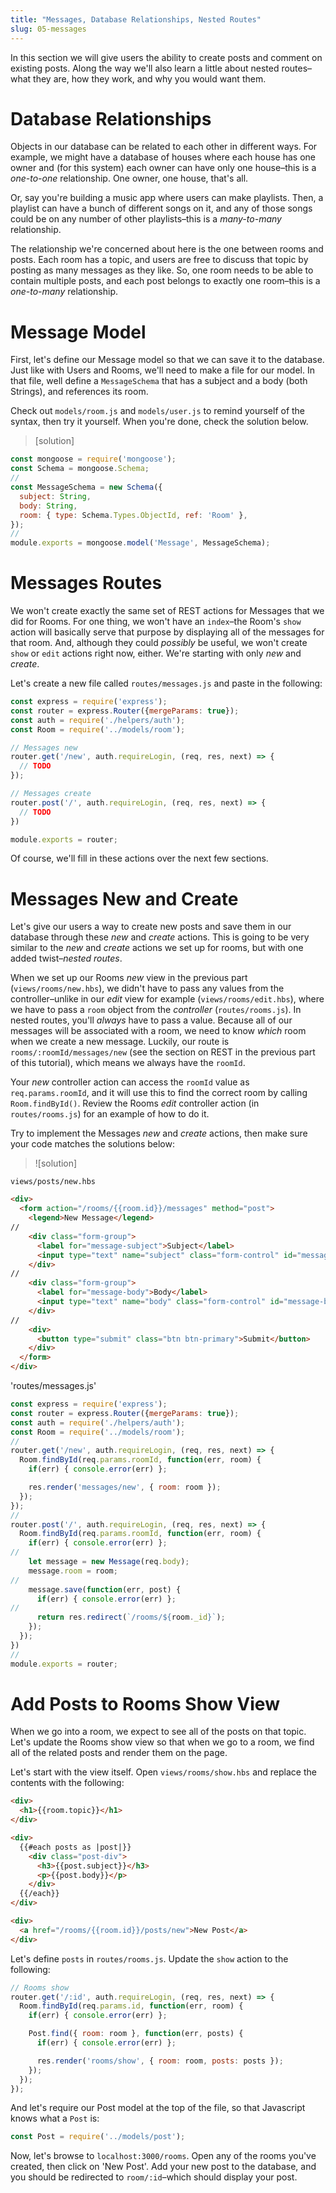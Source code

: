 ```yaml
---
title: "Messages, Database Relationships, Nested Routes"
slug: 05-messages
---
```


In this section we will give users the ability to create posts and comment on existing posts.  Along the way we'll also learn a little about nested routes–what they are, how they work, and why you would want them.

# Database Relationships

Objects in our database can be related to each other in different ways. For example, we might have a database of houses where each house has one owner and (for this system) each owner can have only one house–this is a _one-to-one_ relationship. One owner, one house, that's all.

<!-- TODO: diagram & schema -->

Or, say you're building a music app where users can make playlists. Then, a playlist can have a bunch of different songs on it, and any of those songs could be on any number of other playlists–this is a _many-to-many_ relationship.

<!-- TODO: diagram & schema -->

The relationship we're concerned about here is the one between rooms and posts. Each room has a topic, and users are free to discuss that topic by posting as many messages as they like. So, one room needs to be able to contain multiple posts, and each post belongs to exactly one room–this is a _one-to-many_ relationship.

<!-- TODO: diagram & schema -->

# Message Model

First, let's define our Message model so that we can save it to the database.  Just like with Users and Rooms, we'll need to make a file for our model.  In that file, well define a `MessageSchema` that has a subject and a body (both Strings), and references its room.

Check out `models/room.js` and `models/user.js` to remind yourself of the syntax, then try it yourself. When you're done, check the solution below.

> [solution]
>
```Javascript
const mongoose = require('mongoose');
const Schema = mongoose.Schema;
//
const MessageSchema = new Schema({
  subject: String,
  body: String,
  room: { type: Schema.Types.ObjectId, ref: 'Room' },
});
//
module.exports = mongoose.model('Message', MessageSchema);
```

<!-- # Nested Routes -->

<!-- TODO: include adding code for nesting posts inside rooms -->

# Messages Routes

We won't create exactly the same set of REST actions for Messages that we did for Rooms. For one thing, we won't have an `index`–the Room's `show` action will basically serve that purpose by displaying all of the messages for that room.  And, although they could _possibly_ be useful, we won't create `show` or `edit` actions right now, either. We're starting with only _new_ and _create_.

Let's create a new file called `routes/messages.js` and paste in the following:

```Javascript
const express = require('express');
const router = express.Router({mergeParams: true});
const auth = require('./helpers/auth');
const Room = require('../models/room');

// Messages new
router.get('/new', auth.requireLogin, (req, res, next) => {
  // TODO
});

// Messages create
router.post('/', auth.requireLogin, (req, res, next) => {
  // TODO
})

module.exports = router;
```

Of course, we'll fill in these actions over the next few sections.

# Messages New and Create

Let's give our users a way to create new posts and save them in our database through these _new_ and _create_ actions. This is going to be very similar to the _new_ and _create_ actions we set up for rooms, but with one added twist–_nested routes_.

When we set up our Rooms _new_ view in the previous part (`views/rooms/new.hbs`), we didn't have to pass any values from the controller–unlike in our _edit_ view for example (`views/rooms/edit.hbs`), where we have to pass a `room` object from the _controller_ (`routes/rooms.js`). In nested routes, you'll _always_ have to pass a value. Because all of our messages will be associated with a room, we need to know _which_ room when we create a new message. Luckily, our route is `rooms/:roomId/messages/new` (see the section on REST in the previous part of this tutorial), which means we always have the `roomId`.

Your _new_ controller action can access the `roomId` value as `req.params.roomId`, and it will use this to find the correct room by calling `Room.findById()`. Review the Rooms _edit_ controller action (in `routes/rooms.js`) for an example of how to do it.

Try to implement the Messages _new_ and _create_ actions, then make sure your code matches the solutions below:

>![solution]
>
`views/posts/new.hbs`
>
```HTML
<div>
  <form action="/rooms/{{room.id}}/messages" method="post">
    <legend>New Message</legend>
//
    <div class="form-group">
      <label for="message-subject">Subject</label>
      <input type="text" name="subject" class="form-control" id="message-subject">
    </div>
//
    <div class="form-group">
      <label for="message-body">Body</label>
      <input type="text" name="body" class="form-control" id="message-body">
    </div>
//
    <div>
      <button type="submit" class="btn btn-primary">Submit</button>
    </div>
  </form>
</div>
```
>
'routes/messages.js'
>
```Javascript
const express = require('express');
const router = express.Router({mergeParams: true});
const auth = require('./helpers/auth');
const Room = require('../models/room');
//
router.get('/new', auth.requireLogin, (req, res, next) => {
  Room.findById(req.params.roomId, function(err, room) {
    if(err) { console.error(err) };

    res.render('messages/new', { room: room });
  });
});
//
router.post('/', auth.requireLogin, (req, res, next) => {
  Room.findById(req.params.roomId, function(err, room) {
    if(err) { console.error(err) };
//
    let message = new Message(req.body);
    message.room = room;
//
    message.save(function(err, post) {
      if(err) { console.error(err) };
//
      return res.redirect(`/rooms/${room._id}`);
    });
  });
})
//
module.exports = router;
```

# Add Posts to Rooms Show View

When we go into a room, we expect to see all of the posts on that topic.  Let's update the Rooms show view so that when we go to a room, we find all of the related posts and render them on the page.

Let's start with the view itself.  Open `views/rooms/show.hbs` and replace the contents with the following:

```HTML
<div>
  <h1>{{room.topic}}</h1>
</div>

<div>
  {{#each posts as |post|}}
    <div class="post-div">
      <h3>{{post.subject}}</h3>
      <p>{{post.body}}</p>
    </div>
  {{/each}}
</div>

<div>
  <a href="/rooms/{{room.id}}/posts/new">New Post</a>
</div>
```

<!-- TODO: walk through code.  esp:, do I need to intro or review #each? New Post link is new, also-->

Let's define `posts` in `routes/rooms.js`.  Update the `show` action to the following:

```Javascript
// Rooms show
router.get('/:id', auth.requireLogin, (req, res, next) => {
  Room.findById(req.params.id, function(err, room) {
    if(err) { console.error(err) };

    Post.find({ room: room }, function(err, posts) {
      if(err) { console.error(err) };

      res.render('rooms/show', { room: room, posts: posts });
    });
  });
});
```

And let's require our Post model at the top of the file, so that Javascript knows what a `Post` is:

```Javascript
const Post = require('../models/post');
```

<!-- TODO: walk through code -->

Now, let's browse to `localhost:3000/rooms`.  Open any of the rooms you've created, then click on 'New Post'. Add your new post to the database, and you should be redirected to `room/:id`–which should display your post.

<!-- # Partials -->
<!-- TODO: stretch/optional -->

<!-- # Posts Delete -->
<!-- TODO/stretch -->

<!-- # Comments -->
<!-- TODO/student assigned -->
